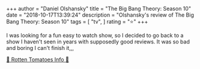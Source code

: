 +++
author = "Daniel Olshansky"
title = "The Big Bang Theory: Season 10"
date = "2018-10-17T13:39:24"
description = "Olshansky's review of The Big Bang Theory: Season 10"
tags = [
    "tv",
]
rating = "⭐"
+++

I was looking for a fun easy to watch show, so I decided to go back to a show I haven't seen in years with supposedly good reviews. It was so bad and boring I can't finish it,,,

[🍅 Rotten Tomatoes Info 🍅](https://www.rottentomatoes.com//tv/the_big_bang_theory/s10)